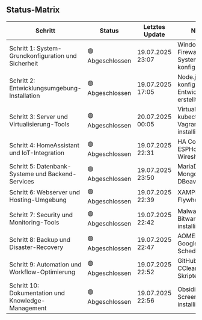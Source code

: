 ## Status-Matrix

| Schritt | Status | Letztes Update | Nächste Aktion |
|---------|--------|----------------|----------------|
| Schritt 1: System-Grundkonfiguration und Sicherheit | 🟢 Abgeschlossen | 19.07.2025 23:07 | Windows Defender, Firewall, Systemwiederherstellung konfiguriert |
| Schritt 2: Entwicklungsumgebung-Installation | 🟢 Abgeschlossen | 19.07.2025 17:05 | Node.js installiert, Git konfiguriert, Entwicklungsordner erstellt |
| Schritt 3: Server und Virtualisierung-Tools | 🟢 Abgeschlossen | 20.07.2025 00:05 | VirtualBox, Docker, kubectl, Terraform, Vagrant, WinSCP installiert |
| Schritt 4: HomeAssistant und IoT-Integration | 🟢 Abgeschlossen | 19.07.2025 22:31 | HA Core, Node-RED, ESPHome, Nmap, Wireshark installiert |
| Schritt 5: Datenbank-Systeme und Backend-Services | 🟢 Abgeschlossen | 19.07.2025 23:50 | MariaDB, PostgreSQL, MongoDB, pgAdmin, DBeaver installiert |
| Schritt 6: Webserver und Hosting-Umgebung | 🟢 Abgeschlossen | 19.07.2025 22:39 | XAMPP, mkcert, Local by Flywheel installiert |
| Schritt 7: Security und Monitoring-Tools | 🟢 Abgeschlossen | 19.07.2025 22:42 | Malwarebytes, KeePass, Bitwarden, OWASP ZAP installiert |
| Schritt 8: Backup und Disaster-Recovery | 🟢 Abgeschlossen | 19.07.2025 22:47 | AOMEI Backupper, Google Drive, Task Scheduler konfiguriert |
| Schritt 9: Automation und Workflow-Optimierung | 🟢 Abgeschlossen | 19.07.2025 22:52 | GitHub CLI, Azure CLI, CCleaner, Automation-Skripte |
| Schritt 10: Dokumentation und Knowledge-Management | 🟢 Abgeschlossen | 19.07.2025 22:56 | Obsidian, Notion, Joplin, Screenshot-Tools installiert |

